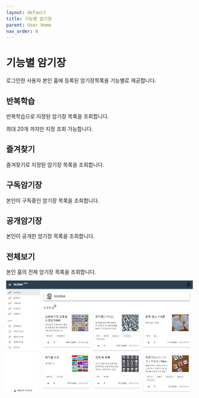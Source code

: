 ```yaml
---
layout: default
title: 기능별 암기장
parent: User Home
nav_order: 8
---
```


# 기능별 암기장

로그인한 사용자 본인 홈에 등록된 암기장목록을 기능별로 제공합니다.

## 반복학습

반복학습으로 지정된 암기장 목록을 조회합니다.

최대 20개 까지만 지정 조회 가능합니다.

## 즐겨찾기

즐겨찾기로 지정된 암기장 목록을 조회합니다.

## 구독암기장

본인이 구독중인 암기장 목록을 조회합니다.

## 공개암기장

본인이 공개한 암기장 목록을 조회합니다.

## 전체보기

본인 홈의 전체 암기장 목록을 조회합니다.

![decks-list](/assets/images/decks-list.png)
